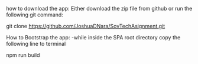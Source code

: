 how to download the app:
Either download the zip file from github or run the following git command:

git clone https://github.com/JoshuaDNara/SovTechAsignment.git

How to Bootstrap the app:
-while inside the SPA root directory copy the following line to terminal 

npm run build
